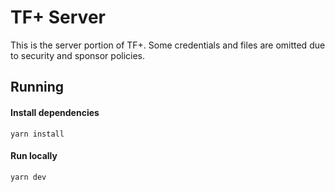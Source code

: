 # TF+ Server

This is the server portion of TF+. Some credentials and files are omitted due to security and sponsor policies.



## Running

#### Install dependencies
```
yarn install
```

#### Run locally
```
yarn dev
```
